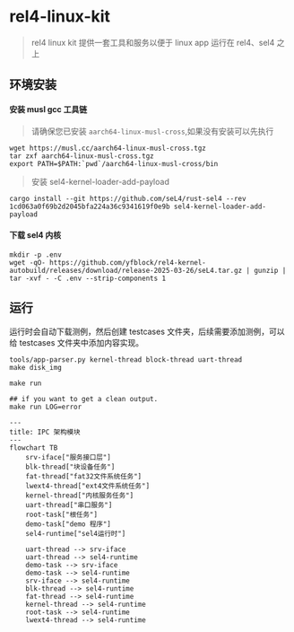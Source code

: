 # rel4-linux-kit

> rel4 linux kit 提供一套工具和服务以便于 linux app 运行在 rel4、sel4 之上

## 环境安装

#### 安装 musl gcc 工具链

> 请确保您已安装 `aarch64-linux-musl-cross`,如果没有安装可以先执行

```shell
wget https://musl.cc/aarch64-linux-musl-cross.tgz
tar zxf aarch64-linux-musl-cross.tgz
export PATH=$PATH:`pwd`/aarch64-linux-musl-cross/bin
```

> 安装 sel4-kernel-loader-add-payload

```shell
cargo install --git https://github.com/seL4/rust-sel4 --rev 1cd063a0f69b2d2045bfa224a36c9341619f0e9b sel4-kernel-loader-add-payload
```

#### 下载 sel4 内核

```shell
mkdir -p .env
wget -qO- https://github.com/yfblock/rel4-kernel-autobuild/releases/download/release-2025-03-26/seL4.tar.gz | gunzip | tar -xvf - -C .env --strip-components 1
```

## 运行

运行时会自动下载测例，然后创建 testcases 文件夹，后续需要添加测例，可以给 testcases 文件夹中添加内容实现。

```shell
tools/app-parser.py kernel-thread block-thread uart-thread
make disk_img

make run

## if you want to get a clean output.
make run LOG=error
```

```mermaid
---
title: IPC 架构模块
---
flowchart TB
    srv-iface["服务接口层"]
    blk-thread["块设备任务"]
    fat-thread["fat32文件系统任务"]
    lwext4-thread["ext4文件系统任务"]
    kernel-thread["内核服务任务"]
    uart-thread["串口服务"]
    root-task["根任务"]
    demo-task["demo 程序"]
    sel4-runtime["sel4运行时"]

    uart-thread --> srv-iface
    uart-thread --> sel4-runtime
    demo-task --> srv-iface
    demo-task --> sel4-runtime
    srv-iface --> sel4-runtime
    blk-thread --> sel4-runtime
    fat-thread --> sel4-runtime
    kernel-thread --> sel4-runtime
    root-task --> sel4-runtime
    lwext4-thread --> sel4-runtime



```
